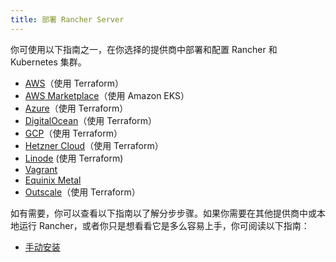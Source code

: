 ```yaml
---
title: 部署 Rancher Server
---
```


你可使用以下指南之一，在你选择的提供商中部署和配置 Rancher 和 Kubernetes 集群。

- [AWS](aws.md)（使用 Terraform）
- [AWS Marketplace](aws-marketplace.md)（使用 Amazon EKS）
- [Azure](azure.md)（使用 Terraform）
- [DigitalOcean](digitalocean.md)（使用 Terraform）
- [GCP](gcp.md)（使用 Terraform）
- [Hetzner Cloud](hetzner-cloud.md)（使用 Terraform）
- [Linode](linode.md) (使用 Terraform)
- [Vagrant](vagrant.md)
- [Equinix Metal](equinix-metal.md)
- [Outscale](outscale-qs.md)（使用 Terraform）

如有需要，你可以查看以下指南以了解分步步骤。如果你需要在其他提供商中或本地运行 Rancher，或者你只是想看看它是多么容易上手，你可阅读以下指南：

- [手动安装](helm-cli.md)
